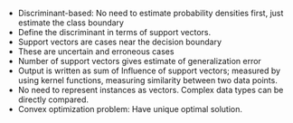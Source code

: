 - Discriminant-based: No need to estimate probability densities first, just estimate the class boundary
- Define the discriminant in terms of support vectors.
- Support vectors are cases near the decision boundary
- These are uncertain and erroneous cases
- Number of support vectors gives estimate of generalization error
- Output is written as sum of Influence of support vectors; measured by using kernel functions, measuring similarity between two data points.
- No need to represent instances as vectors. Complex data types can be directly compared.
- Convex optimization problem: Have unique optimal solution.